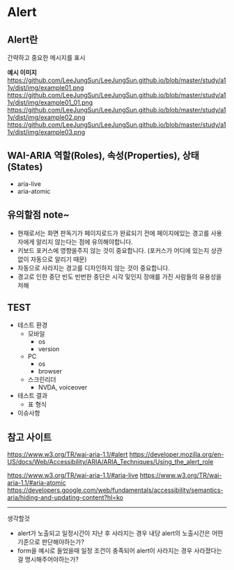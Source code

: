 # Alert

## Alert란
간략하고 중요한 메시지를 표시

**예시 이미지**
https://github.com/LeeJungSun/LeeJungSun.github.io/blob/master/study/a11y/dist/img/example01.png
https://github.com/LeeJungSun/LeeJungSun.github.io/blob/master/study/a11y/dist/img/example01_01.png
https://github.com/LeeJungSun/LeeJungSun.github.io/blob/master/study/a11y/dist/img/example02.png
https://github.com/LeeJungSun/LeeJungSun.github.io/blob/master/study/a11y/dist/img/example03.png


## WAI-ARIA 역할(Roles), 속성(Properties), 상태(States)
- aria-live
- aria-atomic


## 유의할점 note~
- 현재로서는 화면 판독기가 페이지로드가 완료되기 전에 페이지에있는 경고를 사용자에게 알리지 않는다는 점에 유의해야합니다.
- 키보드 포커스에 영향을주지 않는 것이 중요합니다. (포커스가 어디에 있는지 상관 없이 자동으로 알리기 때문)
- 자동으로 사라지는 경고를 디자인하지 않는 것이 중요합니다.
- 경고로 인한 중단 빈도 빈번한 중단은 시각 및인지 장애를 가진 사람들의 유용성을 저해


## TEST
- 테스트 환경
	- 모바일 
		- os
		- version
	- PC
		- os
		- browser
	- 스크린리더
		- NVDA, voiceover
- 테스트 결과
	- 표 형식
- 이슈사항


## 참고 사이트
https://www.w3.org/TR/wai-aria-1.1/#alert
https://developer.mozilla.org/en-US/docs/Web/Accessibility/ARIA/ARIA_Techniques/Using_the_alert_role

https://www.w3.org/TR/wai-aria-1.1/#aria-live
https://www.w3.org/TR/wai-aria-1.1/#aria-atomic
https://developers.google.com/web/fundamentals/accessibility/semantics-aria/hiding-and-updating-content?hl=ko


--------

생각할것
- alert가 노출되고 일정시간이 지난 후 사라지는 경우 내당 alert의 노출시간은 어떤 기준으로 판단해야하는가?
- form을 예시로 들었을때 일정 조건이 충족되어 alert이 사라지는 경우 사라졌다는걸 명시해주어야하는가?